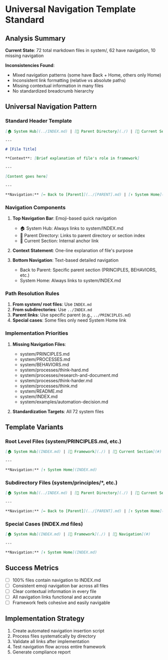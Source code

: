 # Universal Navigation Template Standard

## Analysis Summary

**Current State**: 72 total markdown files in system/, 62 have navigation, 10 missing navigation

**Inconsistencies Found**:
- Mixed navigation patterns (some have Back + Home, others only Home)
- Inconsistent link formatting (relative vs absolute paths)
- Missing contextual information in many files
- No standardized breadcrumb hierarchy

## Universal Navigation Pattern

### Standard Header Template

```markdown
[🏠 System Hub](../INDEX.md) | [📁 Parent Directory](./) | [📖 Current Section](#)

---

# [File Title]

**Context**: [Brief explanation of file's role in framework]

---

[Content goes here]

---

**Navigation:** [← Back to [Parent]](../[PARENT].md) | [↑ System Home](../INDEX.md)
```

### Navigation Components

1. **Top Navigation Bar**: Emoji-based quick navigation
   - 🏠 System Hub: Always links to system/INDEX.md
   - 📁 Parent Directory: Links to parent directory or section index
   - 📖 Current Section: Internal anchor link

2. **Context Statement**: One-line explanation of file's purpose

3. **Bottom Navigation**: Text-based detailed navigation
   - Back to Parent: Specific parent section (PRINCIPLES, BEHAVIORS, etc.)
   - System Home: Always links to system/INDEX.md

### Path Resolution Rules

1. **From system/ root files**: Use `INDEX.md`
2. **From subdirectories**: Use `../INDEX.md`
3. **Parent links**: Use specific parent (e.g., `../PRINCIPLES.md`)
4. **Special cases**: Some files only need System Home link

### Implementation Priorities

1. **Missing Navigation Files**:
   - system/PRINCIPLES.md
   - system/PROCESSES.md
   - system/BEHAVIORS.md
   - system/processes/think-hard.md
   - system/processes/research-and-document.md
   - system/processes/think-harder.md
   - system/processes/think.md
   - system/README.md
   - system/INDEX.md
   - system/examples/automation-decision.md

2. **Standardization Targets**: All 72 system files

## Template Variants

### Root Level Files (system/PRINCIPLES.md, etc.)
```markdown
[🏠 System Hub](INDEX.md) | [📁 Framework](./) | [📖 Current Section](#)

---

**Navigation:** [↑ System Home](INDEX.md)
```

### Subdirectory Files (system/principles/*, etc.)
```markdown
[🏠 System Hub](../INDEX.md) | [📁 Parent Directory](./) | [📖 Current Section](#)

---

**Navigation:** [← Back to [Parent]](../[PARENT].md) | [↑ System Home](../INDEX.md)
```

### Special Cases (INDEX.md files)
```markdown
[🏠 System Hub](INDEX.md) | [📁 Framework](./) | [📖 Navigation](#)

---

**Navigation:** [↑ System Home](INDEX.md)
```

## Success Metrics

- [ ] 100% files contain navigation to INDEX.md
- [ ] Consistent emoji navigation bar across all files
- [ ] Clear contextual information in every file
- [ ] All navigation links functional and accurate
- [ ] Framework feels cohesive and easily navigable

## Implementation Strategy

1. Create automated navigation insertion script
2. Process files systematically by directory
3. Validate all links after implementation
4. Test navigation flow across entire framework
5. Generate compliance report
